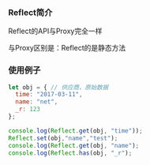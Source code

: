 ### Reflect简介
Reflect的API与Proxy完全一样

与Proxy区别是：Reflect的是静态方法

### 使用例子
```js
let obj = { // 供应商，原始数据
  time: "2017-03-11",
  name: "net",
  _r: 123
};

console.log(Reflect.get(obj, "time"));
Reflect.set(obj,"name","test");
console.log(Reflect.get(obj, "name");
console.log(Reflect.has(obj, "_r");
```